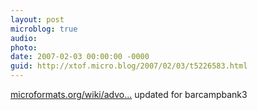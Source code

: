 ```yaml
---
layout: post
microblog: true
audio: 
photo: 
date: 2007-02-03 00:00:00 -0000
guid: http://xtof.micro.blog/2007/02/03/t5226583.html
---
```

[microformats.org/wiki/advo...](http://microformats.org/wiki/advocacy-fr#Banques) updated for barcampbank3
